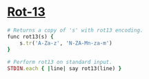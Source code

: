 [1]: http://rosettacode.org/wiki/Rot-13

# [Rot-13][1]

```ruby
# Returns a copy of 's' with rot13 encoding.
func rot13(s) {
    s.tr('A-Za-z', 'N-ZA-Mn-za-m')
}
 
# Perform rot13 on standard input.
STDIN.each { |line| say rot13(line) }
```
